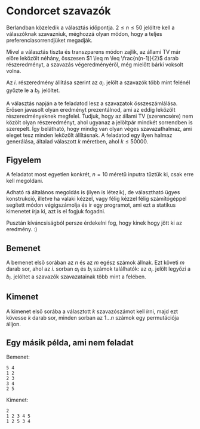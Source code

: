 # Condorcet szavazók

Berlandban közeledik a választás időpontja. $2 \leq n \leq 50$ jelöltre kell a válaszóknak
szavazniuk, méghozzá olyan módon, hogy a teljes preferenciasorrendjüket megadják.

Mivel a választás tiszta és transzparens módon zajlik, az állami TV már előre
leközölt néhány, összesen $1 \leq m \leq \frac{n(n-1)}{2}$ darab részeredményt, a szavazás végeredményéről,
még mielőtt bárki voksolt volna.

Az $i$. részeredmény állítása szerint az $a_i$. jelölt a szavazók több mint felénél
győzte le a $b_i$. jelöltet.

A választás napján a te feladatod lesz a szavazatok összeszámlálása. Erősen javasolt
olyan eredményt prezentálnod, ami az eddig leközölt részeredményeknek megfelel. Tudjuk,
hogy az állami TV (szerencsére) nem közölt olyan részeredményt, ahol ugyanaz a
jelöltpár mindkét sorrendben is szerepelt. Így belátható, hogy mindig van olyan
véges szavazathalmaz, ami eleget tesz minden leközölt állításnak. A feladatod egy ilyen
halmaz generálása, általad válaszott $k$ méretben, ahol $k \leq 50000$.

## Figyelem

A feladatot most egyetlen konkrét, $n=10$ méretű inputra tűztük ki, csak erre kell megoldani.

Adható rá általános megoldás is (ilyen is létezik), de választható ügyes konstrukció,
illetve ha valaki kézzel, vagy félig kézzel félig számítógéppel segített módon végigszámolja
és ír egy programot, ami ezt a statikus kimenetet írja ki, azt is el fogjuk fogadni.

Pusztán kíváncsiságból persze érdekelni fog, hogy kinek hogy jött ki az eredmény. :)

## Bemenet

A bemenet első sorában az $n$ és az $m$ egész számok állnak. Ezt követi $m$ darab sor, ahol az $i$. sorban $a_i$ és $b_i$ számok találhatók: az $a_i$. jelölt legyőzi a $b_i$. jelöltet a szavazók szavazatainak több mint a felében.

## Kimenet

A kimenet első sorába a választott $k$ szavazószámot kell írni, majd ezt kövesse $k$ darab sor, minden sorban az $1 \dots n$ számok egy permutációja álljon.

## Egy másik példa, ami nem feladat

Bemenet:
```
5 4
1 2
2 3
3 4
2 5
```

Kimenet:
```
2
1 2 3 4 5
1 2 5 3 4
```
